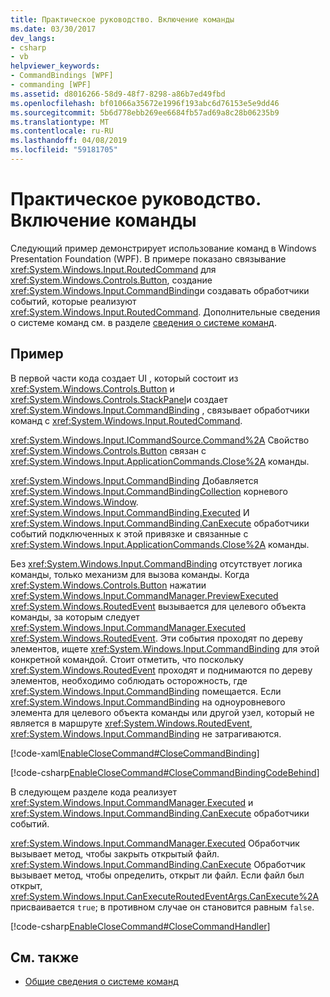 ```yaml
---
title: Практическое руководство. Включение команды
ms.date: 03/30/2017
dev_langs:
- csharp
- vb
helpviewer_keywords:
- CommandBindings [WPF]
- commanding [WPF]
ms.assetid: d8016266-58d9-48f7-8298-a86b7ed49fbd
ms.openlocfilehash: bf01066a35672e1996f193abc6d76153e5e9dd46
ms.sourcegitcommit: 5b6d778ebb269ee6684fb57ad69a8c28b06235b9
ms.translationtype: MT
ms.contentlocale: ru-RU
ms.lasthandoff: 04/08/2019
ms.locfileid: "59181705"
---
```

# <a name="how-to-enable-a-command"></a>Практическое руководство. Включение команды
Следующий пример демонстрирует использование команд в Windows Presentation Foundation (WPF).  В примере показано связывание <xref:System.Windows.Input.RoutedCommand> для <xref:System.Windows.Controls.Button>, создание <xref:System.Windows.Input.CommandBinding>и создавать обработчики событий, которые реализуют <xref:System.Windows.Input.RoutedCommand>.  Дополнительные сведения о системе команд см. в разделе [сведения о системе команд](commanding-overview.md).  
  
## <a name="example"></a>Пример  
 В первой части кода создает UI , который состоит из <xref:System.Windows.Controls.Button> и <xref:System.Windows.Controls.StackPanel>и создает <xref:System.Windows.Input.CommandBinding> , связывает обработчики команд с <xref:System.Windows.Input.RoutedCommand>.  
  
 <xref:System.Windows.Input.ICommandSource.Command%2A> Свойство <xref:System.Windows.Controls.Button> связан с <xref:System.Windows.Input.ApplicationCommands.Close%2A> команды.  
  
 <xref:System.Windows.Input.CommandBinding> Добавляется <xref:System.Windows.Input.CommandBindingCollection> корневого <xref:System.Windows.Window>. <xref:System.Windows.Input.CommandBinding.Executed> И <xref:System.Windows.Input.CommandBinding.CanExecute> обработчики событий подключенных к этой привязке и связанные с <xref:System.Windows.Input.ApplicationCommands.Close%2A> команды.  
  
 Без <xref:System.Windows.Input.CommandBinding> отсутствует логика команды, только механизм для вызова команды.  Когда <xref:System.Windows.Controls.Button> нажатии <xref:System.Windows.Input.CommandManager.PreviewExecuted> <xref:System.Windows.RoutedEvent> вызывается для целевого объекта команды, за которым следует <xref:System.Windows.Input.CommandManager.Executed> <xref:System.Windows.RoutedEvent>.  Эти события проходят по дереву элементов, ищете <xref:System.Windows.Input.CommandBinding> для этой конкретной командой.  Стоит отметить, что поскольку <xref:System.Windows.RoutedEvent> проходят и поднимаются по дереву элементов, необходимо соблюдать осторожность, где <xref:System.Windows.Input.CommandBinding> помещается.   Если <xref:System.Windows.Input.CommandBinding> на одноуровневого элемента для целевого объекта команды или другой узел, который не является в маршруте <xref:System.Windows.RoutedEvent>, <xref:System.Windows.Input.CommandBinding> не затрагиваются.  
  
 [!code-xaml[EnableCloseCommand#CloseCommandBinding](~/samples/snippets/csharp/VS_Snippets_Wpf/EnableCloseCommand/CSharp/Window1.xaml#closecommandbinding)]  
  
 [!code-csharp[EnableCloseCommand#CloseCommandBindingCodeBehind](~/samples/snippets/csharp/VS_Snippets_Wpf/EnableCloseCommand/CSharp/Window1.xaml.cs#closecommandbindingcodebehind)]
   
  
 В следующем разделе кода реализует <xref:System.Windows.Input.CommandManager.Executed> и <xref:System.Windows.Input.CommandBinding.CanExecute> обработчики событий.  
  
 <xref:System.Windows.Input.CommandManager.Executed> Обработчик вызывает метод, чтобы закрыть открытый файл.  <xref:System.Windows.Input.CommandBinding.CanExecute> Обработчик вызывает метод, чтобы определить, открыт ли файл.  Если файл был открыт, <xref:System.Windows.Input.CanExecuteRoutedEventArgs.CanExecute%2A> присваивается `true`; в противном случае он становится равным `false`.  
  
 [!code-csharp[EnableCloseCommand#CloseCommandHandler](~/samples/snippets/csharp/VS_Snippets_Wpf/EnableCloseCommand/CSharp/Window1.xaml.cs#closecommandhandler)]
   
  
## <a name="see-also"></a>См. также

- [Общие сведения о системе команд](commanding-overview.md)
